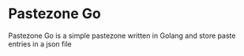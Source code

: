 # Pastezone Go
Pastezone Go is a simple pastezone written in Golang and store paste entries in a json file
